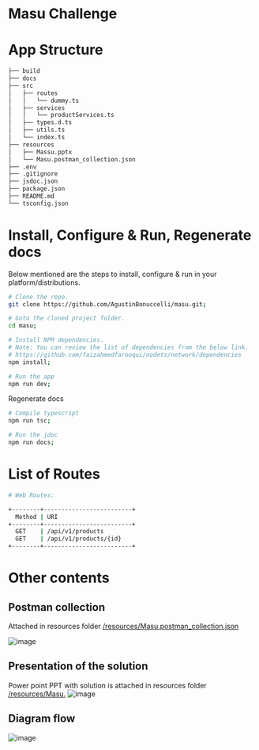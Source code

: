 # Masu Challenge

# App Structure

```bash
├── build
├── docs
├── src
│   ├── routes
│   │   └── dummy.ts
│   ├── services
│   │   └── productServices.ts
│   ├── types.d.ts
│   ├── utils.ts   
│   └── index.ts
├── resources
│   ├── Massu.pptx
│   └── Masu.postman_collection.json
├── .env
├── .gitignore
├── jsdoc.json
├── package.json
├── README.md
└── tsconfig.json
```

# Install, Configure & Run, Regenerate docs

Below mentioned are the steps to install, configure & run in your platform/distributions.

```bash
# Clone the repo.
git clone https://github.com/AgustinBonuccelli/masu.git;

# Goto the cloned project folder.
cd masu;

# Install NPM dependencies.
# Note: You can review the list of dependencies from the below link.
# https://github.com/faizahmedfarooqui/nodets/network/dependencies
npm install;

# Run the app
npm run dev;
```

Regenerate docs
```bash
# Compile typescript
npm run tsc;

# Run the jdoc
npm run docs;
```

# List of Routes

```sh
# Web Routes:

+--------+-------------------------+
  Method | URI
+--------+-------------------------+
  GET    | /api/v1/products
  GET    | /api/v1/products/{id}
+--------+-------------------------+
```

# Other contents

## Postman collection
Attached in resources folder [/resources/Masu.postman_collection.json ](https://github.com/AgustinBonuccelli/masu/blob/master/resources/Masu.postman_collection.json)

![image](https://github.com/AgustinBonuccelli/masu/assets/126742419/6b0210a0-eaf6-4c7d-9faf-5f29cd3f4af2)

## Presentation of the solution
Power point PPT with solution is attached in resources folder [/resources/Masu.](https://github.com/AgustinBonuccelli/masu/blob/master/resources/Masu.pptx)
![image](https://github.com/AgustinBonuccelli/masu/assets/126742419/d2ab6aee-4d2f-4abc-bfd7-dba513ea90bc)


## Diagram flow

![image](https://github.com/AgustinBonuccelli/masu/assets/126742419/177c1ff0-53bc-47a0-a098-4d467c49c9d3)


